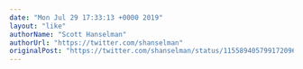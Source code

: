 ```yaml
---
date: "Mon Jul 29 17:33:13 +0000 2019"
layout: "like"
authorName: "Scott Hanselman"
authorUrl: "https://twitter.com/shanselman"
originalPost: "https://twitter.com/shanselman/status/1155894057991720961"
---
```

